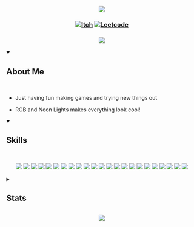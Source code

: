  <!-- Top Banner -->

<p align="center">
<img src="https://capsule-render.vercel.app/api?type=waving&color=fffff0&height=210&section=header&text=Hi%20There,%20I'm%20Lex&fontColor=100c08&fontAlignY=45&reversal=true"/>
</p>

<!-- Links -->

### <p align="center"> [![Itch](https://img.shields.io/badge/-itch.io-ffef00?style=for-the-badge)](https://mynameslex.itch.io/) [![Leetcode](https://img.shields.io/badge/-leetcode-ffef00?style=for-the-badge)](https://leetcode.com/u/MyNamesLex/)</p>

### <p align="center"> <a href="https://github.com/DenverCoder1/readme-typing-svg"><img src="https://readme-typing-svg.herokuapp.com/?lines=Game+Programmer;&font=Fira%20Code&center=true&color=fffff0"></a></p>

<!-- About Me -->

<details open>
<summary><h2>About Me</h2></summary>

<br/>

* Just having fun making games and trying new things out

* RGB and Neon Lights makes everything look cool!

</details>

<!-- Skills -->

<details open>
<summary><h2>Skills</h2></summary>

<br>

<div align="center">

<img src="https://img.shields.io/badge/-Unity-ffef00"/> <img src="https://img.shields.io/badge/-Unreal Engine 5-ffef00"/>
<img src="https://img.shields.io/badge/-Crayta-ffef00" />
<img src="https://img.shields.io/badge/-C%2B%2B-ffef00"/>
<img src="https://img.shields.io/badge/-Blueprint-ffef00"/>
<img src="https://img.shields.io/badge/-C%23-ffef00"/>
<img src="https://img.shields.io/badge/-Python-ffef00"/>
<img src="https://img.shields.io/badge/-Lua-ffef00"/>
<img src="https://img.shields.io/badge/-Processing-ffef00"/>
<img src="https://img.shields.io/badge/-OpenGL-ffef00"/>
<img src="https://img.shields.io/badge/-GLSL-ffef00"/>
<img src="https://img.shields.io/badge/-Blender-ffef00"/>
<img src="https://img.shields.io/badge/-Audacity-ffef00"/>
<img src="https://img.shields.io/badge/-Gimp-ffef00"/>
<img src="https://img.shields.io/badge/-OBS-ffef00"/>
<img src="https://img.shields.io/badge/-Movie%20Studio%2016-ffef00"/>
<img src="https://img.shields.io/badge/-Bosca%20Ceoil-ffef00"/>
<img src="https://img.shields.io/badge/-Aesprite-ffef00"/>
<img src="https://img.shields.io/badge/-SFXR-ffef00"/>
<img src="https://img.shields.io/badge/-Git-ffef00"/>
<img src="https://img.shields.io/badge/-Markdown-ffef00"/>
<img src="https://img.shields.io/badge/-Jira-ffef00"/>
<img src="https://img.shields.io/badge/-Trello-ffef00"/>

</div>

</details> 

<!-- Stats -->

<details>
<summary><h2>Stats</h2></summary>

<br/>

<div align="left">

<h3> Visits </h3>

![Visits](https://komarev.com/ghpvc/?username=MyNamesLex&color=1a1b27)

<h3> Trophies </h3>

[![trophy](https://github-profile-trophy.vercel.app/?username=MyNamesLex&theme=juicyfresh&column=3)](https://github.com/ryo-ma/github-profile-trophy)

<h3> GitHub Profile Stats </h3>

![Anurag's GitHub stats](https://github-readme-stats.vercel.app/api?username=mynameslex&show_icons=true&theme=merko&hide_border=true)

![Top Langs](https://github-readme-stats.vercel.app/api/top-langs/?username=mynameslex&langs_count=5&layout=compact&hide_border=true&theme=merko&hide=ren'py)

<h3> Activity Graph </h3>

[![Ashutosh's github activity graph](https://github-readme-activity-graph.vercel.app/graph?username=MyNamesLex&theme=merko)](https://github.com/ashutosh00710/github-readme-activity-graph)

</div>

</details>

<!-- Footer -->
<p align="center">
  <img src="https://capsule-render.vercel.app/api?type=waving&color=fffff0&height=110&section=footer&animation=twinkling&reversal=true"/>
</p>
